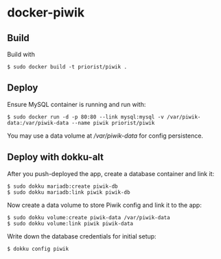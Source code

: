 # docker-piwik

## Build

Build with

    $ sudo docker build -t priorist/piwik .


## Deploy

Ensure MySQL container is running and run with:

    $ sudo docker run -d -p 80:80 --link mysql:mysql -v /var/piwik-data:/var/piwik-data --name piwik priorist/piwik

You may use a data volume at */var/piwik-data* for config persistence.


## Deploy with dokku-alt

After you push-deployed the app, create a database container and link it:

    $ sudo dokku mariadb:create piwik-db
    $ sudo dokku mariadb:link piwik piwik-db

Now create a data volume to store Piwik config and link it to the app:

    $ sudo dokku volume:create piwik-data /var/piwik-data
    $ sudo dokku volume:link piwik piwik-data

Write down the database credentials for initial setup:

    $ dokku config piwik
